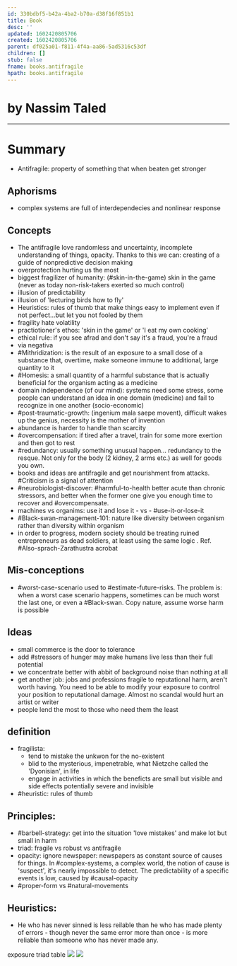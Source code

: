 ```yaml
---
id: 330bdbf5-b42a-4ba2-b70a-d38f16f851b1
title: Book
desc: ''
updated: 1602420805706
created: 1602420805706
parent: df025a01-f811-4f4a-aa86-5ad5316c53df
children: []
stub: false
fname: books.antifragile
hpath: books.antifragile
---
```

# by Nassim Taled

* * *

# Summary

- Antifragile: property of something that when beaten get stronger

## Aphorisms

- complex systems are full of interdependecies and nonlinear response

## Concepts

- The antifragile love randomless and uncertainty, incomplete understanding of things, opacity. Thanks to this we can: creating of a guide of nonpredictive decision making
- overprotection hurting us the most
- biggest fragilizer of humanity: (#skin-in-the-game) skin in the game (never as today non-risk-takers exerted so much control)
- illusion of predictability
- illusion of 'lecturing birds how to fly'
- Heuristics: rules of thumb that make things easy to implement even if not perfect...but let you not fooled by them
- fragility hate volatility
- practiotioner's ethos: 'skin in the game' or 'I eat my own cooking'
- ethical rule: if you see afrad and don't say it's a fraud, you're a fraud
- via negativa
- \#Mithridization: is the result of an exposure to a small dose of a substance that, overtime, make someone immune to additional, large quantity to it
- \#Homesis: a small quantity of a harmful substance that is actually beneficial for the organism acting as a medicine
- domain independence (of our mind): systems need some stress, some people can understand an idea in one domain (medicine) and fail to recognize in one another (socio-economic)
- \#post-traumatic-growth: (ingenium mala saepe movent), difficult wakes up the genius, necessity is the mother of invention
- abundance is harder to handle than scarcity
- \#overcompensation: if tired after a travel, train for some more exertion and then got to rest
- \#redundancy: usually something unusual happen... redundancy to the resque. Not only for the body (2 kidney, 2 arms etc.) as well for goods you own.
- books and ideas are antifragile and get nourishment from attacks. #Criticism is a signal of attention
- \#neurobiologist-discover: #harmful-to-health better acute than chronic stressors, and better when the former one give you enough time to recover and #overcompensate.
- machines vs organims: use it and lose it - vs - #use-it-or-lose-it
- \#Black-swan-management-101: nature like diversity between organism rather than diversity within organism
- in order to progress, modern society should be treating ruined entrepreneurs as dead soldiers, at least using the same logic . Ref. #Also-sprach-Zarathustra acrobat

## Mis-conceptions

- \#worst-case-scenario used to #estimate-future-risks. The problem is: when a worst case scenario happens, sometimes can be much worst the last one, or even a #Black-swan. Copy nature, assume worse harm is possible

## Ideas

- small commerce is the door to tolerance
- add #stressors of hunger may make humans live less than their full potential
- we concentrate better with abbit of background noise than nothing at all
- get another job: jobs and professions fragile to reputational harm, aren't worth having. You need to be able to modify your exposure to control your position to reputational damage.
  Almost no scandal would hurt an artist or writer
- people lend the most to those who need them the least

## definition

- fragilista: 
  - tend to mistake the unkwon for the no-existent
  - blid to the mysterious, impenetrable, what Nietzche called the 'Dyonisian', in life
  - engage in activities in which the beneficts are small but visible and side effects potentially severe and invisible
- \#heuristic: rules of thumb

## Principles:

- \#barbell-strategy: get into the situation 'love mistakes' and make lot but small in harm
- triad: fragile vs robust vs antifragile
- opacity: ignore newspaper: newspapers as constant source of causes for things. In #complex-systems, a complex world, the notion of cause is 'suspect', it's nearly impossible to detect. The predictability of a specific events is low, caused by #causal-opacity
- \#proper-form vs #natural-movements

## Heuristics:

- He who has never sinned is less reilable than he who has made plenty of errors - though never the same error more than once - is more reliable than someone who has never made any.

exposure triad table
![](dendron-template//assets/images/2020-10-11-18-04-21.png)
![](dendron-template//assets/images/2020-10-11-18-05-46.png)

